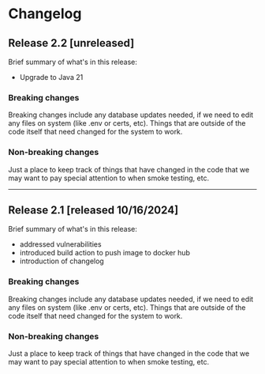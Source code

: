 # Changelog

## Release 2.2 [unreleased]
Brief summary of what's in this release:
- Upgrade to Java 21

### Breaking changes

Breaking changes include any database updates needed, if we need to edit any files on system (like .env or certs, etc). Things that are outside of the code itself that need changed for the system to work.


### Non-breaking changes

Just a place to keep track of things that have changed in the code that we may want to pay special attention to when smoke testing, etc.

---

## Release 2.1 [released 10/16/2024]
Brief summary of what's in this release:
- addressed vulnerabilities
- introduced build action to push image to docker hub
- introduction of changelog

### Breaking changes

Breaking changes include any database updates needed, if we need to edit any files on system (like .env or certs, etc). Things that are outside of the code itself that need changed for the system to work.


### Non-breaking changes

Just a place to keep track of things that have changed in the code that we may want to pay special attention to when smoke testing, etc.
